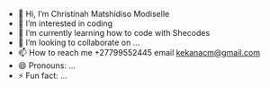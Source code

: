 - 👋 Hi, I’m Christinah Matshidiso Modiselle
- 👀 I’m interested in coding 
- 🌱 I’m currently learning how to code with Shecodes
- 💞️ I’m looking to collaborate on ...
- 📫 How to reach me +27799552445 email kekanacm@gmail.com
- 😄 Pronouns: ...
- ⚡ Fun fact: ...

<!---
BelloCM/BelloCM is a ✨ special ✨ repository because its `README.md` (this file) appears on your GitHub profile.
You can click the Preview link to take a look at your changes.
--->
